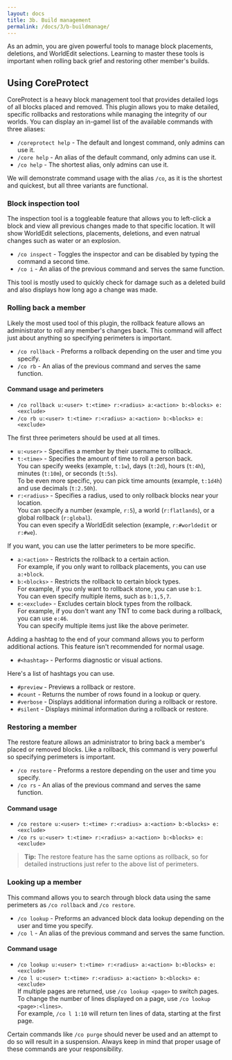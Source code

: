 ```yaml
---
layout: docs
title: 3b. Build management
permalink: /docs/3/b-buildmanage/
---
```

As an admin, you are given powerful tools to manage block placements, deletions, and WorldEdit selections.
Learning to master these tools is important when rolling back grief and restoring other member's builds.

## Using CoreProtect
CoreProtect is a heavy block management tool that provides detailed logs of all blocks placed and removed.
This plugin allows you to make detailed, specific rollbacks and restorations while managing the integrity of our worlds.
You can display an in-gamel list of the available commands with three aliases:
 * `/coreprotect help` - The default and longest command, only admins can use it.
 * `/core help` - An alias of the default command, only admins can use it.
 * `/co help` - The shortest alias, only admins can use it.

We will demonstrate command usage with the alias `/co`, as it is the shortest and quickest, but all three variants are functional. 

### Block inspection tool
The inspection tool is a toggleable feature that allows you to left-click a block and view all previous changes made to that specific location.
It will show WorldEdit selections, placements, deletions, and even natrual changes such as water or an explosion.
 * `/co inspect` - Toggles the inspector and can be disabled by typing the command a second time.
 * `/co i` - An alias of the previous command and serves the same function.

This tool is mostly used to quickly check for damage such as a deleted build and also displays how long ago a change was made.

### Rolling back a member
Likely the most used tool of this plugin, the rollback feature allows an administrator to roll any member's changes back.
This command will affect just about anything so specifying perimeters is important.
 * `/co rollback` - Preforms a rollback depending on the user and time you specify.
 * `/co rb` - An alias of the previous command and serves the same function.

#### Command usage and perimeters
 * `/co rollback u:<user> t:<time> r:<radius> a:<action> b:<blocks> e:<exclude>`
 * `/co rb u:<user> t:<time> r:<radius> a:<action> b:<blocks> e:<exclude>`
 
The first three perimeters should be used at all times.
 * `u:<user>` - Specifies a member by their username to rollback.
 * `t:<time>` - Specifies the amount of time to roll a person back.
   <br>
   You can specify weeks (example, `t:1w`), days (`t:2d`), hours (`t:4h`), minutes (`t:10m`), or seconds (`t:5s`).
   <br>
   To be even more specific, you can pick time amounts (example, `t:1d4h`) and use decimals (`t:2.50h`).
 * `r:<radius>` - Specifies a radius, used to only rollback blocks near your location.
   <br>
   You can specify a number (example, `r:5`), a world (`r:flatlands`), or a global rollback (`r:global`).
   <br>
   You can even specify a WorldEdit selection (example, `r:#worldedit` or `r:#we`).

If you want, you can use the latter perimeters to be more specific.
 * `a:<action>` - Restricts the rollback to a certain action.
   <br>
   For example, if you only want to rollback placements, you can use `a:+block`.
 * `b:<blocks>` - Restricts the rollback to certain block types.
   <br>
   For example, if you only want to rollback stone, you can use `b:1`.
   <br>
   You can even specify multiple items, such as `b:1,5,7`.
 * `e:<exclude>` - Excludes certain block types from the rollback.
   <br>
   For example, if you don't want any TNT to come back during a rollback, you can use `e:46`.
   <br>
   You can specify multiple items just like the above perimeter.

Adding a hashtag to the end of your command allows you to perform additional actions. This feature isn't recommended for normal usage.
 * `#<hashtag>` - Performs diagnostic or visual actions.

Here's a list of hashtags you can use.
 * `#preview` - Previews a rollback or restore.
 * `#count` - Returns the number of rows found in a lookup or query.
 * `#verbose` - Displays additional information during a rollback or restore.
 * `#silent` - Displays minimal information during a rollback or restore.

### Restoring a member
The restore feature allows an administrator to bring back a member's placed or removed blocks.
Like a rollback, this command is very powerful so specifying perimeters is important.
 * `/co restore` - Preforms a restore depending on the user and time you specify.
 * `/co rs` - An alias of the previous command and serves the same function.
 
#### Command usage
 * `/co restore u:<user> t:<time> r:<radius> a:<action> b:<blocks> e:<exclude>`
 * `/co rs u:<user> t:<time> r:<radius> a:<action> b:<blocks> e:<exclude>`

> **Tip:** The restore feature has the same options as rollback, so for detailed instructions just refer to the above list of perimeters.

### Looking up a member
This command allows you to search through block data using the same perimeters as `/co rollback` and `/co restore`.
 * `/co lookup` - Preforms an advanced block data lookup depending on the user and time you specify.
 * `/co l` - An alias of the previous command and serves the same function.
 
#### Command usage
 * `/co lookup u:<user> t:<time> r:<radius> a:<action> b:<blocks> e:<exclude>`
 * `/co l u:<user> t:<time> r:<radius> a:<action> b:<blocks> e:<exclude>`
   <br>
   If multiple pages are returned, use `/co lookup <page>` to switch pages.
   <br>
   To change the number of lines displayed on a page, use `/co lookup <page>:<lines>`.
   <br>
   For example, `/co l 1:10` will return ten lines of data, starting at the first page.
   
Certain commands like `/co purge` should never be used and an attempt to do so will result in a suspension.
Always keep in mind that proper usage of these commands are your responsibility.
